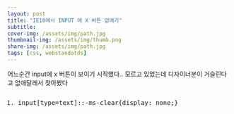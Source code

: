```yaml
---
layout: post
title: "IE10에서 INPUT 에 X 버튼 없애기"
subtitle: 
cover-img: /assets/img/path.jpg
thumbnail-img: /assets/img/thumb.png
share-img: /assets/img/path.jpg
tags: [css, webstandatds]
---
```

<div class="entry-content">
    <p>어느순간 input에 x 버튼이 보이기 시작했다.. 모르고 있었는데 디자이너분이 거슬린다고 없애달래서 찾아봤다</p>
    <pre class="html cH_kip"><ol><li class="odd"><span>input[type=text]::-ms-clear{display: none;}</span></li></ol></pre>
</div>